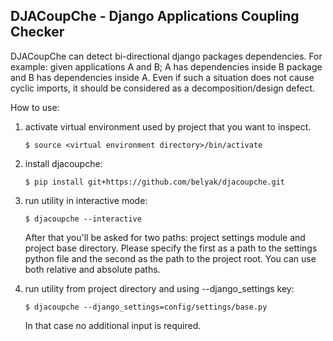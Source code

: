 ## DJACoupChe - Django Applications Coupling Checker
DJACoupChe can detect bi-directional django packages dependencies. For example: given applications A and B; A has dependencies inside B package and B has dependencies inside A. Even if such a situation does not cause cyclic imports, it should be considered as a decomposition/design defect.



How to use:

1) activate virtual environment used by project that you want to inspect.
    ```
    $ source <virtual environment directory>/bin/activate
    ```

2) install djacoupche:
    ```
    $ pip install git+https://github.com/belyak/djacoupche.git
    ```
    
3) run utility in interactive mode:
    ```
    $ djacoupche --interactive
    ```
    After that you'll be asked for two paths: project settings module and project base directory. Please specify the first
as a path to the settings python file and the second as the path to the project root. You can use both relative and
absolute paths.

4) run utility from project directory and using --django_settings key:
    ```
    $ djacoupche --django_settings=config/settings/base.py
    ```
    In that case no additional input is required.


